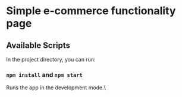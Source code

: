 # Simple e-commerce functionality page

## Available Scripts

In the project directory, you can run:

### `npm install` and `npm start`

Runs the app in the development mode.\
